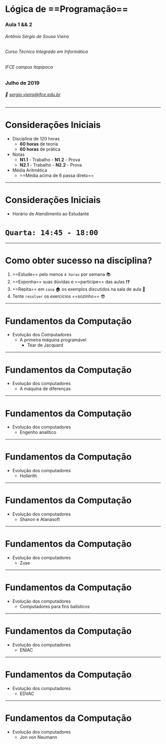 <!-- $theme: gaia -->

# Lógica de ==Programação==

### Aula 1 && 2
###### Antônio Sérgio de Sousa Vieira
###### Curso Técnico Integrado em Informática
###### IFCE campus Itapipoca
### Julho de 2019
###### :email: sergio.vieira@ifce.edu.br

---
# Considerações Iniciais
- Disciplina de 120 horas
	- **60 horas** de teoria
	- **60 horas** de prática
- Notas
	- **N1.1** - Trabalho - **N1.2** - Prova
	- **N2.1** - Trabalho - **N2.2** - Prova
- Média Aritmética
	- ==Média acima de 6 passa direto==

---
# Considerações Iniciais
- Horário de Atendimento ao Estudante

# `Quarta: 14:45 - 18:00`
    
---
# Como obter sucesso na disciplina?

1. ==Estude== pelo menos `4 horas` por semana :books:
2. ==Exponha== suas dúvidas e ==participe== das aulas :exclamation::question:
3. ==Repita== em `casa` :house: os exemplos discutidos na sala de aula :school:
4. Tente `resolver` os exercícios ==sozinho== :sunglasses:

---
# Fundamentos da Computação
- Evolução dos Computadores
	- A primeira máquina programável
		- Tear de Jacquard

---
# Fundamentos da Computação
- Evolução dos computadores
	- A máquina de diferenças

---
# Fundamentos da Computação
- Evolução dos computadores
	- Engenho analítico

---
# Fundamentos da Computação
- Evolução dos computadores
	- Hollerith

---
# Fundamentos da Computação
- Evolução dos computadores
	- Shanon e Atanasoft

---
# Fundamentos da Computação
- Evolução dos computadores
	- Zuse

---
# Fundamentos da Computação
- Evolução dos computadores
	- Computadores para fins balísticos

---
# Fundamentos da Computação
- Evolução dos computadores
	- ENIAC

---
# Fundamentos da Computação
- Evolução dos computadores
	- EDVAC

---
# Fundamentos da Computação
- Evolução dos computadores
	- Jon von Neumann